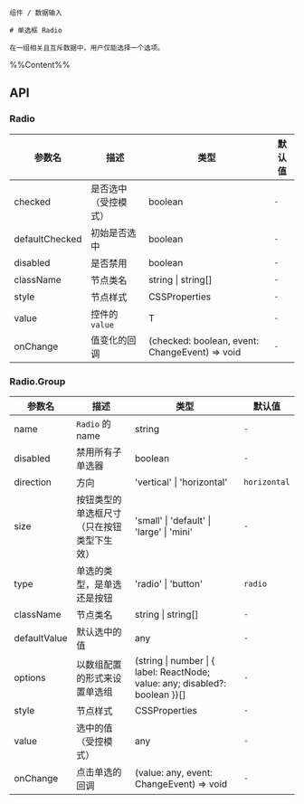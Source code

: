 `````
组件 / 数据输入

# 单选框 Radio

在一组相关且互斥数据中，用户仅能选择一个选项。
`````

%%Content%%

## API

### Radio

|参数名|描述|类型|默认值|
|---|---|---|---|
|checked|是否选中（受控模式）|boolean |`-`|
|defaultChecked|初始是否选中|boolean |`-`|
|disabled|是否禁用|boolean |`-`|
|className|节点类名|string \| string[] |`-`|
|style|节点样式|CSSProperties |`-`|
|value|控件的 `value`|T |`-`|
|onChange|值变化的回调|(checked: boolean, event: ChangeEvent) => void |`-`|

### Radio.Group

|参数名|描述|类型|默认值|
|---|---|---|---|
|name|`Radio` 的 name|string |`-`|
|disabled|禁用所有子单选器|boolean |`-`|
|direction|方向|'vertical' \| 'horizontal' |`horizontal`|
|size|按钮类型的单选框尺寸（只在按钮类型下生效）|'small' \| 'default' \| 'large' \| 'mini' |`-`|
|type|单选的类型，是单选还是按钮|'radio' \| 'button' |`radio`|
|className|节点类名|string \| string[] |`-`|
|defaultValue|默认选中的值|any |`-`|
|options|以数组配置的形式来设置单选组|(string \| number \| { label: ReactNode; value: any; disabled?: boolean })[] |`-`|
|style|节点样式|CSSProperties |`-`|
|value|选中的值（受控模式）|any |`-`|
|onChange|点击单选的回调|(value: any, event: ChangeEvent) => void |`-`|
